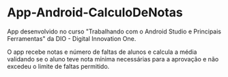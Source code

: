 # App-Android-CalculoDeNotas
App desenvolvido no curso "Trabalhando com o Android Studio e Principais Ferramentas" da DIO - Digital Innovation One.

O app  recebe notas e número de faltas de alunos e calcula a média validando se o aluno teve nota mínima necessárias para a aprovação e não excedeu o limite de faltas permitido.
